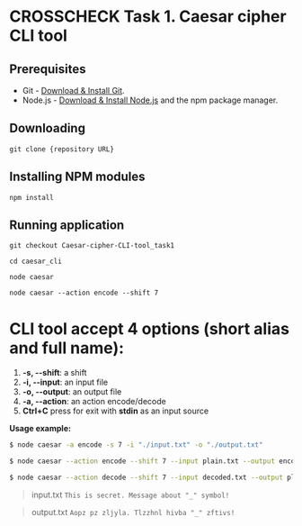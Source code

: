 # CROSSCHECK Task 1. Caesar cipher CLI tool

## Prerequisites

- Git - [Download & Install Git](https://git-scm.com/downloads).
- Node.js - [Download & Install Node.js](https://nodejs.org/en/download/) and the npm package manager.

## Downloading

```
git clone {repository URL}
```

## Installing NPM modules

```
npm install
```

## Running application

```
git checkout Caesar-cipher-CLI-tool_task1

cd caesar_cli

node caesar

node caesar --action encode --shift 7
```

# CLI tool accept 4 options (short alias and full name):

1.  **-s, --shift**: a shift
2.  **-i, --input**: an input file
3.  **-o, --output**: an output file
4.  **-a, --action**: an action encode/decode
5.  **Ctrl+C** press for exit with **stdin** as an input source

**Usage example:**

```bash
$ node caesar -a encode -s 7 -i "./input.txt" -o "./output.txt"
```

```bash
$ node caesar --action encode --shift 7 --input plain.txt --output encoded.txt
```

```bash
$ node caesar --action decode --shift 7 --input decoded.txt --output plain.txt
```

> input.txt
> `This is secret. Message about "_" symbol!`

> output.txt
> `Aopz pz zljyla. Tlzzhnl hivba "_" zftivs!`
